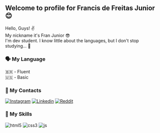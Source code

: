 ## Welcome to profile for **Francis de Freitas Junior** 😊

Hello, Guys! ✌️   
My nickname it's Fran Junior 😎  
I'm dev student. I know little about the languages, but I don't stop studying... 🥹

### 🗣️ My Language   
🇧🇷 - Fluent  
🇺🇸 - Basic

### 📱 My Contacts  
 [![Instagram](https://img.shields.io/badge/Instagram-E4405F?style=for-the-badge&logo=instagram&logoColor=white)](https://www.instagram.com/fran___junior/)
 [![Linkedin](https://img.shields.io/badge/LinkedIn-0077B5?style=for-the-badge&logo=linkedin&logoColor=white)](https://www.linkedin.com/in/francis-de-freitas-junior-924806140/)
 [![Reddit](https://img.shields.io/badge/Reddit-FF4500?style=for-the-badge&logo=reddit&logoColor=white)](https://www.reddit.com/user/Fran___Junior)  

### 🚀 My Skills
<div style="display: inline_block">
    <img align="center" alt="html5" src="https://img.shields.io/badge/HTML5-E34F26?style=for-the-badge&logo=html5&logoColor=white">
    <img align="center" alt="css3" src="https://img.shields.io/badge/CSS3-1572B6?style=for-the-badge&logo=css3&logoColor=white">
    <img align="center" alt="js" src="https://img.shields.io/badge/JavaScript-F7DF1E?style=for-the-badge&logo=javascript&logoColor=black">
</div></br> 
